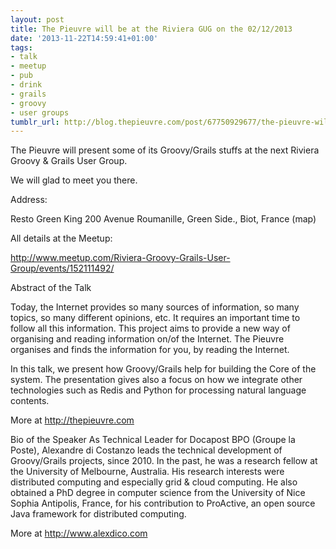 ```yaml
---
layout: post
title: The Pieuvre will be at the Riviera GUG on the 02/12/2013
date: '2013-11-22T14:59:41+01:00'
tags:
- talk
- meetup
- pub
- drink
- grails
- groovy
- user groups
tumblr_url: http://blog.thepieuvre.com/post/67750929677/the-pieuvre-will-be-at-the-riviera-gug-on-the
---
```

The Pieuvre will present some of its Groovy/Grails stuffs at the next Riviera Groovy & Grails User Group.

We will glad to meet you there.

Address:

Resto Green King
200 Avenue Roumanille, Green Side., Biot, France (map)

All details at the Meetup:

http://www.meetup.com/Riviera-Groovy-Grails-User-Group/events/152111492/

Abstract of the Talk

Today, the Internet provides so many sources of information, so many topics, so many different opinions, etc. It requires an important time to follow all this information. This project aims to provide a new way of organising and reading information on/of the Internet. 
The Pieuvre organises and finds the information for you, by reading the Internet.

In this talk, we present how Groovy/Grails help for building the Core of the system. The presentation gives also a focus on how we integrate other technologies such as Redis and Python for processing natural language contents.

More at http://thepieuvre.com

Bio of the Speaker 
As Technical Leader for Docapost BPO (Groupe la Poste), Alexandre di Costanzo leads the technical development of Groovy/Grails projects, since 2010. 
In the past, he was a research fellow at the University of Melbourne, Australia. His research interests were distributed computing and especially grid & cloud computing. He also obtained a PhD degree in computer science from the University of Nice Sophia Antipolis, France, for his contribution to ProActive, an open source Java framework for distributed computing.

More at http://www.alexdico.com
